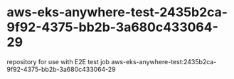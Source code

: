 # aws-eks-anywhere-test-2435b2ca-9f92-4375-bb2b-3a680c433064-29
repository for use with E2E test job aws-eks-anywhere-test:2435b2ca-9f92-4375-bb2b-3a680c433064-29
